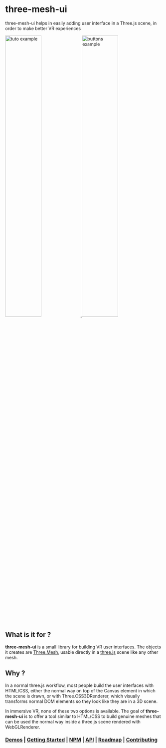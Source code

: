 # three-mesh-ui

three-mesh-ui helps in easily adding user interface in a Three.js scene, in order to make better VR experiences

<a href="https://github.com/felixmariotto/three-mesh-ui/wiki/Getting-started">
  <img alt="tuto example" target="_blank" src="https://felixmariotto.s3.eu-west-3.amazonaws.com/three-mesh-ui-teasers/teaser_basic_optimised.gif" width="48%">
</a>
<a href="https://three-mesh-ui.herokuapp.com/#interactive_button">
  <img alt="buttons example" target="_blank" src="https://felixmariotto.s3.eu-west-3.amazonaws.com/three-mesh-ui-teasers/teaser_button_optimised.gif" width="48%">
</a>

## What is it for ?

**three-mesh-ui** is a small library for building VR user interfaces. The objects it creates are [Three.Mesh](https://github.com/mrdoob/three.js/blob/dev/src/objects/Mesh.js), usable directly in a [three.js](https://threejs.org) scene like any other mesh.

## Why ?

In a normal three.js workflow, most people build the user interfaces with HTML/CSS, either the normal way on top of the Canvas element in which the scene is drawn, or with Three.CSS3DRenderer, which visually transforms normal DOM elements so they look like they are in a 3D scene.   

In immersive VR, none of these two options is available. The goal of **three-mesh-ui** is to offer a tool similar to HTML/CSS to build genuine meshes that can be used the normal way inside a three.js scene rendered with WebGLRenderer.

### [Demos](https://three-mesh-ui.herokuapp.com/) | [Getting Started](https://github.com/felixmariotto/three-mesh-ui/wiki/Getting-started) | [NPM](https://www.npmjs.com/package/three-mesh-ui) |  [API](https://github.com/felixmariotto/three-mesh-ui/wiki/API-documentation) | [Roadmap](https://github.com/felixmariotto/three-mesh-ui/wiki/Roadmap) | [Contributing](https://github.com/felixmariotto/three-mesh-ui/wiki/Contributing)
